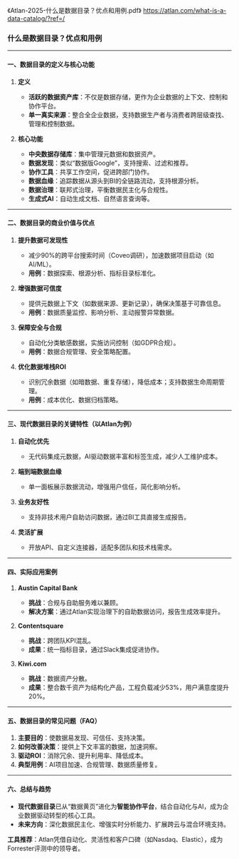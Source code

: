 

《Atlan-2025-什么是数据目录？优点和用例.pdf》
https://atlan.com/what-is-a-data-catalog/?ref=/

### **什么是数据目录？优点和用例**

---

#### **一、数据目录的定义与核心功能**
1. **定义**  
   - **活跃的数据资产库**：不仅是数据存储，更作为企业数据的上下文、控制和协作平台。  
   - **单一真实来源**：整合全企业数据，支持数据生产者与消费者跨层级查找、管理和控制数据。

2. **核心功能**  
   - **中央数据存储库**：集中管理元数据和数据资产。  
   - **数据发现**：类似“数据版Google”，支持搜索、过滤和推荐。  
   - **协作工具**：共享工作空间，促进跨部门协作。  
   - **数据血缘**：追踪数据从源头到BI的全链路流动，支持根源分析。  
   - **数据治理**：联邦式治理，平衡数据民主化与合规性。  
   - **生成式AI**：自动生成文档、自然语言查询等。  

---

#### **二、数据目录的商业价值与优点**
1. **提升数据可发现性**  
   - 减少90%的跨平台搜索时间（Coveo调研），加速数据项目启动（如AI/ML）。  
   - **用例**：数据探索、根源分析、指标目录标准化。

2. **增强数据可信度**  
   - 提供元数据上下文（如数据来源、更新记录），确保决策基于可靠信息。  
   - **用例**：数据质量监控、影响分析、主动报警异常数据。

3. **保障安全与合规**  
   - 自动化分类敏感数据，实施访问控制（如GDPR合规）。  
   - **用例**：数据合规管理、安全策略配置。

4. **优化数据堆栈ROI**  
   - 识别冗余数据（如暗数据、重复存储），降低成本；支持数据生命周期管理。  
   - **用例**：成本优化、数据归档策略。

---

#### **三、现代数据目录的关键特性（以Atlan为例）**
1. **自动化优先**  
   - 无代码集成元数据，AI驱动数据丰富和标签生成，减少人工维护成本。  

2. **端到端数据血缘**  
   - 单一面板展示数据流动，增强用户信任，简化影响分析。  

3. **业务友好性**  
   - 支持非技术用户自助访问数据，通过BI工具直接生成报告。  

4. **灵活扩展**  
   - 开放API、自定义连接器，适配多团队和技术栈需求。  

---

#### **四、实际应用案例**
1. **Austin Capital Bank**  
   - **挑战**：合规与自助服务难以兼顾。  
   - **解决方案**：通过Atlan实现治理下的自助数据访问，报告生成效率提升。  

2. **Contentsquare**  
   - **挑战**：跨团队KPI混乱。  
   - **成果**：统一指标目录，通过Slack集成促进协作。  

3. **Kiwi.com**  
   - **挑战**：数据资产分散。  
   - **成果**：整合数千资产为结构化产品，工程负载减少53%，用户满意度提升20%。  

---

#### **五、数据目录的常见问题（FAQ）**
1. **主要目的**：使数据易发现、可信任、支持决策。  
2. **如何改善决策**：提供上下文丰富的数据，加速洞察。  
3. **驱动ROI**：消除冗余、提升利用率、降低成本。  
4. **典型用例**：AI项目加速、合规管理、数据质量修复。  

---

#### **六、总结与趋势**
- **现代数据目录**已从“数据黄页”进化为**智能协作平台**，结合自动化与AI，成为企业数据驱动转型的核心工具。  
- **未来方向**：深化数据民主化、增强实时分析能力、扩展跨云与混合环境支持。  

**工具推荐**：Atlan凭借自动化、灵活性和客户口碑（如Nasdaq、Elastic），成为Forrester评测中的领导者。